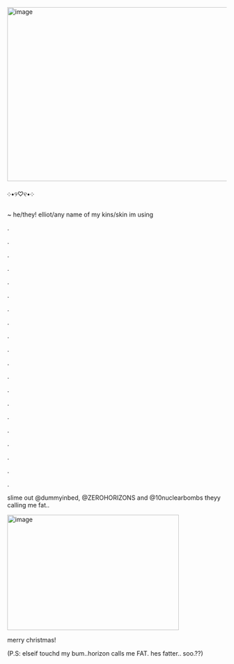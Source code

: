 <img width="1200" height="400" alt="image" src="https://github.com/user-attachments/assets/cca92aeb-e552-45c0-9d7d-d7bd1c8044a1" />









 ༶•୨♡୧•༶ 
 
~ he/they! elliot/any name of my kins/skin im using


.

.

.

.

.

.

.

.

.

.

.

.

.

.

.

.

.

.

.

.













slime out @dummyinbed, @ZEROHORIZONS and @10nuclearbombs theyy calling me fat..

<img width="394" height="265" alt="image" src="https://github.com/user-attachments/assets/7d6da2ae-02f0-4fe8-be79-62ee2b536fdb" />

merry christmas!




(P.S: elseif touchd my bum..horizon calls me FAT. hes fatter.. soo.??)








<!--
**sspacedoutz/sspacedoutz** is a ✨ _special_ ✨ repository because its `README.md` (this file) appears on your GitHub profile.

Here are some ideas to get you started:

- 🔭 I’m currently working on ...
- 🌱 I’m currently learning ...
- 👯 I’m looking to collaborate on ...
- 🤔 I’m looking for help with ...
- 💬 Ask me about ...
- 📫 How to reach me: ...
- 😄 Pronouns: ...
- ⚡ Fun fact: ...
-->
